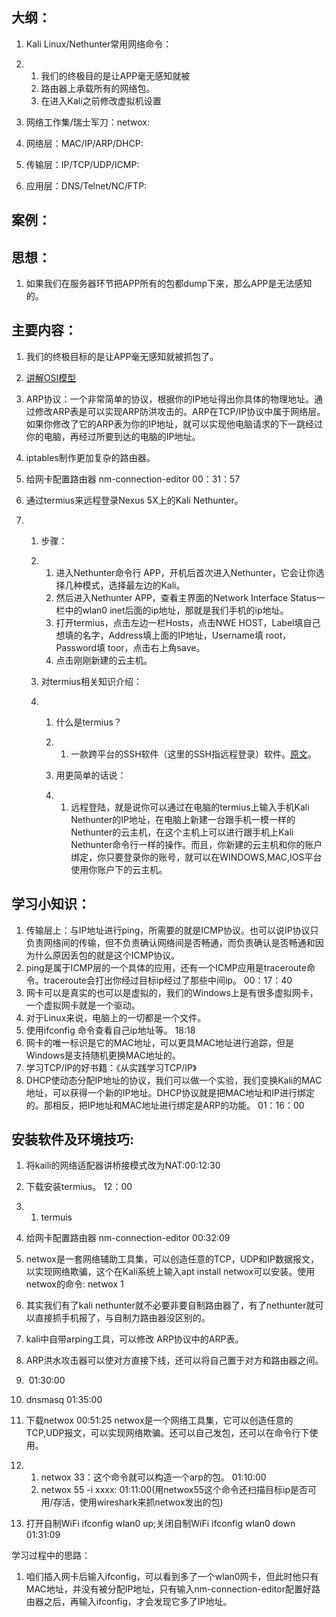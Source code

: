 ## 大纲：

1. Kali Linux/Nethunter常用网络命令：

2. 1. 我们的终极目的是让APP毫无感知就被
   2. 路由器上承载所有的网络包。
   3. 在进入Kali之前修改虚拟机设置

3. 网络工作集/瑞士军刀：netwox:

4. 网络层：MAC/IP/ARP/DHCP:

5. 传输层：IP/TCP/UDP/ICMP:

6. 应用层：DNS/Telnet/NC/FTP:

## 案例：

## 思想：

1. 如果我们在服务器环节把APP所有的包都dump下来，那么APP是无法感知的。

## 主要内容：

1. 我们的终极目标的是让APP毫无感知就被抓包了。

2. [讲解OSI模型](https://blog.csdn.net/taotongning/article/details/81352985)

3. ARP协议：一个非常简单的协议，根据你的IP地址得出你具体的物理地址。通过修改ARP表是可以实现ARP防洪攻击的。ARP在TCP/IP协议中属于网络层。如果你修改了它的ARP表为你的IP地址，就可以实现他电脑请求的下一跳经过你的电脑，再经过所要到达的电脑的IP地址。

4. iptables制作更加复杂的路由器。

5. 给网卡配置路由器     nm-connection-editor      00：31：57

6. 通过termius来远程登录Nexus 5X上的Kali Nethunter。

7. 1. 步骤：

   2. 1. 进入Nethunter命令行 APP，开机后首次进入Nethunter，它会让你选择几种模式，选择最左边的Kali。
      2. 然后进入Nethunter APP，查看主界面的Network Interface Status一栏中的wlan0 inet后面的ip地址，那就是我们手机的ip地址。
      3. 打开termius，点击左边一栏Hosts，点击NWE HOST，Label填自己想填的名字，Address填上面的IP地址，Username填 root，Password填 toor，点击右上角save。
      4. 点击刚刚新建的云主机。

   3. 对termius相关知识介绍：

   4. 1. 什么是termius？

      2. 1. 一款跨平台的SSH软件（这里的SSH指远程登录）软件。[原文](https://cloud.tencent.com/developer/news/321800)。

      3. 用更简单的话说：

      4. 1. 远程登陆，就是说你可以通过在电脑的termius上输入手机Kali Nethunter的IP地址，在电脑上新建一台跟手机一模一样的Nethunter的云主机，在这个主机上可以进行跟手机上Kali Nethunter命令行一样的操作。而且，你新建的云主机和你的账户绑定，你只要登录你的账号，就可以在WINDOWS,MAC,IOS平台使用你账户下的云主机。

## 学习小知识：

1. 传输层上：与IP地址进行ping，所需要的就是ICMP协议。也可以说IP协议只负责网络间的传输，但不负责确认网络间是否畅通，而负责确认是否畅通和因为什么原因丢包的就是这个ICMP协议。
2. ping是属于ICMP层的一个具体的应用，还有一个ICMP应用是traceroute命令。traceroute会打出你经过目标ip经过了那些中间ip。                00：17：40
3. 网卡可以是真实的也可以是虚拟的，我们的Windows上是有很多虚拟网卡，一个虚拟网卡就是一个驱动。
4. 对于Linux来说，电脑上的一切都是一个文件。
5. 使用ifconfig 命令查看自己ip地址等。         18:18
6. 网卡的唯一标识是它的MAC地址，可以更具MAC地址进行追踪，但是Windows是支持随机更换MAC地址的。 
7. 学习TCP/IP的好书籍：《从实践学习TCP/IP》
8. DHCP使动态分配IP地址的协议，我们可以做一个实验，我们变换Kali的MAC地址，可以获得一个新的IP地址。DHCP协议就是把MAC地址和IP进行绑定的。那相反，把IP地址和MAC地址进行绑定是ARP的功能。            01：16：00

## 安装软件及环境技巧:

1. 将kaili的网络适配器讲桥接模式改为NAT:00:12:30

2. 下载安装termius。      12：00

3. 1. termuis

4. 给网卡配置路由器        nm-connection-editor  00:32:09

5. netwox是一套网络辅助工具集，可以创造任意的TCP，UDP和IP数据报文，以实现网络欺骗，这个在Kali系统上输入apt install netwox可以安装。使用netwox的命令:        netwox 1

6. 其实我们有了kali nethunter就不必要非要自制路由器了，有了nethunter就可以直接抓手机报了，与自制力路由器没区别的。

7. kali中自带arping工具，可以修改 ARP协议中的ARP表。

8. ARP洪水攻击器可以使对方直接下线，还可以将自己置于对方和路由器之间。

9. ​           01:30:00

10. dnsmasq        01:35:00  

11. 下载netwox            00:51:25      netwox是一个网络工具集，它可以创造任意的TCP,UDP报文，可以实现网络欺骗。还可以自己发包，还可以在命令行下使用。

12. 1. netwox 33：这个命令就可以构造一个arp的包。      01:10:00
    2. netwox 55 -i  xxxx:      01:11:00(用netwox55这个命令还扫描目标ip是否可用/存活，使用wireshark来抓netwox发出的包)

13. 打开自制WiFi      ifconfig wlan0 up;关闭自制WiFi      ifconfig wlan0 down      01:31:09

学习过程中的思路：

1. 咱们插入网卡后输入ifconfig，可以看到多了一个wlan0网卡，但此时他只有MAC地址，并没有被分配IP地址，只有输入nm-connection-editor配置好路由器之后，再输入ifconfig，才会发现它多了IP地址。
